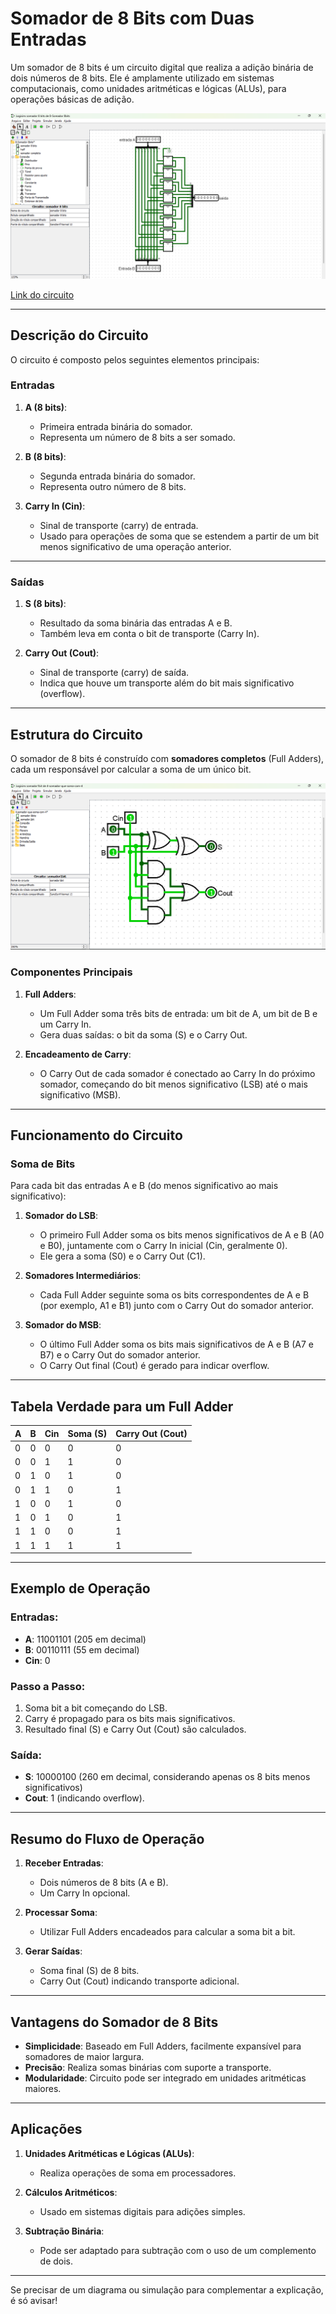 # Somador de 8 Bits com Duas Entradas

Um somador de 8 bits é um circuito digital que realiza a adição binária de dois números de 8 bits. Ele é amplamente utilizado em sistemas computacionais, como unidades aritméticas e lógicas (ALUs), para operações básicas de adição.

![Somador 8 bits](./Imagens/SOMADOR_8bits.png)

[Link do circuito](./8-Somador%208bits.circ)

---

## **Descrição do Circuito**

O circuito é composto pelos seguintes elementos principais:

### **Entradas**
1. **A (8 bits)**:
   - Primeira entrada binária do somador.
   - Representa um número de 8 bits a ser somado.

2. **B (8 bits)**:
   - Segunda entrada binária do somador.
   - Representa outro número de 8 bits.

3. **Carry In (Cin)**:
   - Sinal de transporte (carry) de entrada.
   - Usado para operações de soma que se estendem a partir de um bit menos significativo de uma operação anterior.

---

### **Saídas**
1. **S (8 bits)**:
   - Resultado da soma binária das entradas A e B.
   - Também leva em conta o bit de transporte (Carry In).

2. **Carry Out (Cout)**:
   - Sinal de transporte (carry) de saída.
   - Indica que houve um transporte além do bit mais significativo (overflow).

---

## **Estrutura do Circuito**

O somador de 8 bits é construído com **somadores completos** (Full Adders), cada um responsável por calcular a soma de um único bit.

![Somador Completo](./Imagens/SOMADOR_1_BIT.png)

### **Componentes Principais**
1. **Full Adders**:
   - Um Full Adder soma três bits de entrada: um bit de A, um bit de B e um Carry In.
   - Gera duas saídas: o bit da soma (S) e o Carry Out.

2. **Encadeamento de Carry**:
   - O Carry Out de cada somador é conectado ao Carry In do próximo somador, começando do bit menos significativo (LSB) até o mais significativo (MSB).

---

## **Funcionamento do Circuito**

### **Soma de Bits**
Para cada bit das entradas A e B (do menos significativo ao mais significativo):

1. **Somador do LSB**:
   - O primeiro Full Adder soma os bits menos significativos de A e B (A0 e B0), juntamente com o Carry In inicial (Cin, geralmente 0).
   - Ele gera a soma (S0) e o Carry Out (C1).

2. **Somadores Intermediários**:
   - Cada Full Adder seguinte soma os bits correspondentes de A e B (por exemplo, A1 e B1) junto com o Carry Out do somador anterior.

3. **Somador do MSB**:
   - O último Full Adder soma os bits mais significativos de A e B (A7 e B7) e o Carry Out do somador anterior.
   - O Carry Out final (Cout) é gerado para indicar overflow.

---

## **Tabela Verdade para um Full Adder**

| A | B | Cin | Soma (S) | Carry Out (Cout) |
|---|---|-----|----------|------------------|
| 0 | 0 | 0   | 0        | 0                |
| 0 | 0 | 1   | 1        | 0                |
| 0 | 1 | 0   | 1        | 0                |
| 0 | 1 | 1   | 0        | 1                |
| 1 | 0 | 0   | 1        | 0                |
| 1 | 0 | 1   | 0        | 1                |
| 1 | 1 | 0   | 0        | 1                |
| 1 | 1 | 1   | 1        | 1                |

---

## **Exemplo de Operação**

### Entradas:
- **A**: 11001101 (205 em decimal)
- **B**: 00110111 (55 em decimal)
- **Cin**: 0

### Passo a Passo:
1. Soma bit a bit começando do LSB.
2. Carry é propagado para os bits mais significativos.
3. Resultado final (S) e Carry Out (Cout) são calculados.

### Saída:
- **S**: 10000100 (260 em decimal, considerando apenas os 8 bits menos significativos)
- **Cout**: 1 (indicando overflow).

---

## **Resumo do Fluxo de Operação**

1. **Receber Entradas**:
   - Dois números de 8 bits (A e B).
   - Um Carry In opcional.

2. **Processar Soma**:
   - Utilizar Full Adders encadeados para calcular a soma bit a bit.

3. **Gerar Saídas**:
   - Soma final (S) de 8 bits.
   - Carry Out (Cout) indicando transporte adicional.

---

## **Vantagens do Somador de 8 Bits**

- **Simplicidade**: Baseado em Full Adders, facilmente expansível para somadores de maior largura.
- **Precisão**: Realiza somas binárias com suporte a transporte.
- **Modularidade**: Circuito pode ser integrado em unidades aritméticas maiores.

---

## **Aplicações**

1. **Unidades Aritméticas e Lógicas (ALUs)**:
   - Realiza operações de soma em processadores.
   
2. **Cálculos Aritméticos**:
   - Usado em sistemas digitais para adições simples.

3. **Subtração Binária**:
   - Pode ser adaptado para subtração com o uso de um complemento de dois.

---

Se precisar de um diagrama ou simulação para complementar a explicação, é só avisar!
